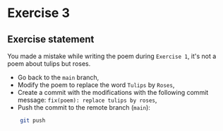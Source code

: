 # Exercise 3

## Exercise statement

You made a mistake while writing the poem during `Exercise 1`, it's not a poem
about tulips but roses.

- Go back to the `main` branch,
- Modify the poem to replace the word `Tulips` by `Roses`,
- Create a commit with the modifications with the following commit message:
`fix(poem): replace tulips by roses`,
- Push the commit to the remote branch (`main`):
```bash
    git push
```
